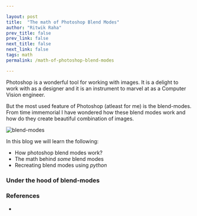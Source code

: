 ```yaml
---

layout: post
title:  "The math of Photoshop Blend Modes"
author: "Ritwik Raha"
prev_title: false
prev_link: false
next_title: false
next_link: false
tags: math
permalink: /math-of-photoshop-blend-modes

---
```


Photoshop is a wonderful tool for working with images. It is a delight to work with as a designer and it is an instrument to marvel at as a Computer Vision engineer.

But the most used feature of Photoshop (atleast for me) is the blend-modes. From time immemorial I have wondered how these blend modes work and how do they create beautiful combination of images.

![blend-modes]({{site.url}}/assets/post_images/4post/blend-modes)

In this blog we will learn the following:

- How photoshop blend modes work?
- The math behind *some* blend modes
- Recreating blend modes using *python*

### Under the hood of blend-modes



### References

- 